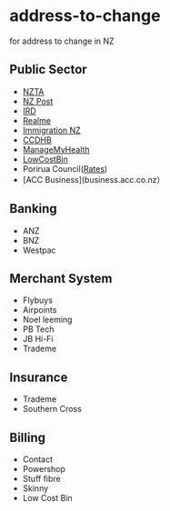 # address-to-change
for address to change in NZ

## Public Sector
- [NZTA](https://www.nzta.govt.nz/)
- [NZ Post](https://www.nzpost.co.nz/)
- [IRD](https://www.ird.govt.nz/)
- [Realme](https://www.realme.govt.nz/)
- [Immigration NZ](https://www.immigration.govt.nz/)
- [CCDHB](https://www.ccdhb.org.nz/)
- [ManageMyHealth](https://www.managemyhealth.co.nz/m/)
- [LowCostBin](https://www.lowcostbins.co.nz/)
- Porirua Council([Rates](https://poriruacity.govt.nz/services/rates-property/rates/))
- [ACC Business](business.acc.co.nz）

## Banking
- ANZ
- BNZ
- Westpac

## Merchant System
- Flybuys
- Airpoints
- Noel leeming
- PB Tech
- JB Hi-Fi
- Trademe

## Insurance
- Trademe
- Southern Cross

## Billing
- Contact
- Powershop
- Stuff fibre
- Skinny
- Low Cost Bin






